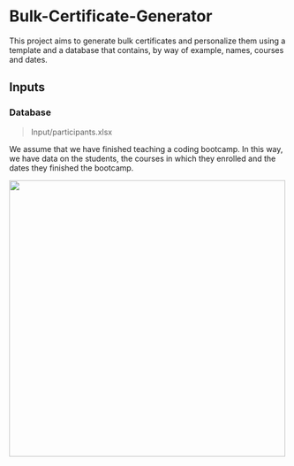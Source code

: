 # Bulk-Certificate-Generator
This project aims to generate bulk certificates and personalize them using a template and a database that contains, by way of example, names, courses and dates.

## Inputs

### Database

> Input/participants.xlsx

We assume that we have finished teaching a coding bootcamp. In this way, we have data on the students, the courses in which they enrolled and the dates they finished the bootcamp.

<img src="https://user-images.githubusercontent.com/64377961/213354216-a91c272a-fb42-460e-8297-5aa4de69d724.png" width="500">
